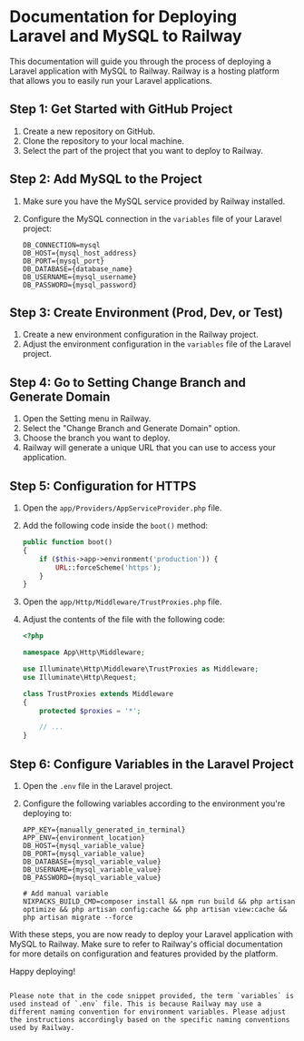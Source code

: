 
# Documentation for Deploying Laravel and MySQL to Railway

This documentation will guide you through the process of deploying a Laravel application with MySQL to Railway. Railway is a hosting platform that allows you to easily run your Laravel applications.

## Step 1: Get Started with GitHub Project

1. Create a new repository on GitHub.
2. Clone the repository to your local machine.
3. Select the part of the project that you want to deploy to Railway.

## Step 2: Add MySQL to the Project

1. Make sure you have the MySQL service provided by Railway installed.
2. Configure the MySQL connection in the `variables` file of your Laravel project:

   ```
   DB_CONNECTION=mysql
   DB_HOST={mysql_host_address}
   DB_PORT={mysql_port}
   DB_DATABASE={database_name}
   DB_USERNAME={mysql_username}
   DB_PASSWORD={mysql_password}
   ```

## Step 3: Create Environment (Prod, Dev, or Test)

1. Create a new environment configuration in the Railway project.
2. Adjust the environment configuration in the `variables` file of the Laravel project.

## Step 4: Go to Setting Change Branch and Generate Domain

1. Open the Setting menu in Railway.
2. Select the "Change Branch and Generate Domain" option.
3. Choose the branch you want to deploy.
4. Railway will generate a unique URL that you can use to access your application.

## Step 5: Configuration for HTTPS

1. Open the `app/Providers/AppServiceProvider.php` file.
2. Add the following code inside the `boot()` method:

   ```php
   public function boot()
   {
       if ($this->app->environment('production')) {
           URL::forceScheme('https');
       }
   }
   ```

3. Open the `app/Http/Middleware/TrustProxies.php` file.
4. Adjust the contents of the file with the following code:

   ```php
   <?php
   
   namespace App\Http\Middleware;
   
   use Illuminate\Http\Middleware\TrustProxies as Middleware;
   use Illuminate\Http\Request;
   
   class TrustProxies extends Middleware
   {
       protected $proxies = '*';
   
       // ...
   }
   ```

## Step 6: Configure Variables in the Laravel Project

1. Open the `.env` file in the Laravel project.
2. Configure the following variables according to the environment you're deploying to:

   ```
   APP_KEY={manually_generated_in_terminal}
   APP_ENV={environment_location}
   DB_HOST={mysql_variable_value}
   DB_PORT={mysql_variable_value}
   DB_DATABASE={mysql_variable_value}
   DB_USERNAME={mysql_variable_value}
   DB_PASSWORD={mysql_variable_value}

   # Add manual variable
   NIXPACKS_BUILD_CMD=composer install && npm run build && php artisan optimize && php artisan config:cache && php artisan view:cache && php artisan migrate --force
   ```

With these steps, you are now ready to deploy your Laravel application with MySQL to Railway. Make sure to refer to Railway's official documentation for more details on configuration and features provided by the platform.

Happy deploying!
```

Please note that in the code snippet provided, the term `variables` is used instead of `.env` file. This is because Railway may use a different naming convention for environment variables. Please adjust the instructions accordingly based on the specific naming conventions used by Railway.
